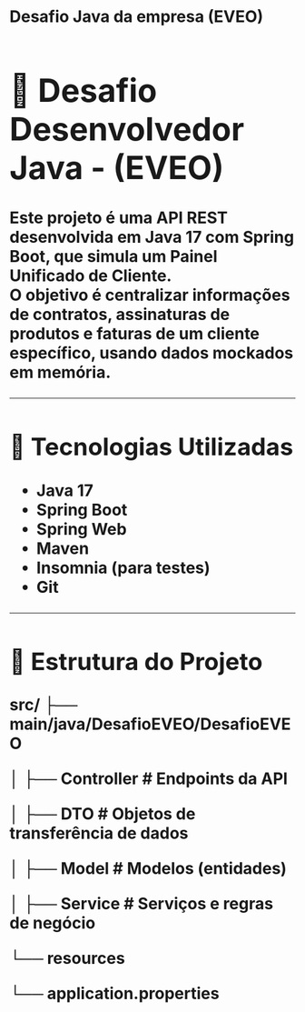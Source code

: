 
<bold> <h1> Desafio Java da empresa (EVEO) <bold> <h1>

# 📌 Desafio Desenvolvedor Java - (EVEO)

Este projeto é uma API REST desenvolvida em **Java 17** com **Spring Boot**, que simula um **Painel Unificado de Cliente**.  
O objetivo é centralizar informações de **contratos**, **assinaturas de produtos** e **faturas** de um cliente específico, usando dados **mockados** em memória.

---

## 🚀 Tecnologias Utilizadas
- Java 17
- Spring Boot
- Spring Web
- Maven
- Insomnia (para testes)
- Git

---

## 📂 Estrutura do Projeto
src/
├── main/java/DesafioEVEO/DesafioEVEO

│ ├── Controller # Endpoints da API

│ ├── DTO # Objetos de transferência de dados

│ ├── Model # Modelos (entidades)

│ ├── Service # Serviços e regras de negócio

└── resources

└── application.properties

